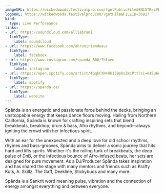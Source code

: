 ```yaml
---
imageURL: https://wickedwoods.festivalpro.com/?getPublicFile&ENCSTR=cVEUEEaIcnwZYGjGsvll
logoURL: https://wickedwoods.festivalpro.com/?getFile&FILEID=36917
kind:
  type: Live Performance
links:
- url: https://soundcloud.com/alliebruni
  linkType:
    label: soundcloud
- url: https://www.facebook.com/abruniriendeau/
  linkType:
    label: facebook
- url: https://www.instagram.com/spanda_808/?hl=en
  linkType:
    label: instagram
- url: https://open.spotify.com/artist/4GqkCXN48k139phxZmcPtt?si=n1Su6ebbSCW8eTyer1mk6g
  linkType:
    label: spotify
- url: https://spanda.ca/
  linkType:
    label: website
---
```

Spānda is an energetic and passionate force behind the decks, bringing an unstoppable energy that keeps dance floors moving. Hailing from Northern California, Spānda is known for crafting inspiring sets that blend breakbeats, breakhop, drum & bass, Afro rhythms, and beyond—always igniting the crowd with her infectious spirit.

With an ear for the unexpected and a deep love for old school rhythms, rhymes and bass-grooves, Spānda aims to deliver a sonic journey that hits hard and lifts spirits. Whether it's the rolling funk of breakbeats, the deep pulse of DnB, or the infectious bounce of Afro-infused beats, her sets are designed for pure movement. As a DJ/Producer Spānda takes inspiration and has shared the stage with many mentors and friends such as Krafty Kuts, A. Skillz. The Gaff, Deekline, Stickybuds and many more. 

Spānda is a Sankrit word meaning pulse, vibration and the connection of energy amongst everything and between everyone. 
